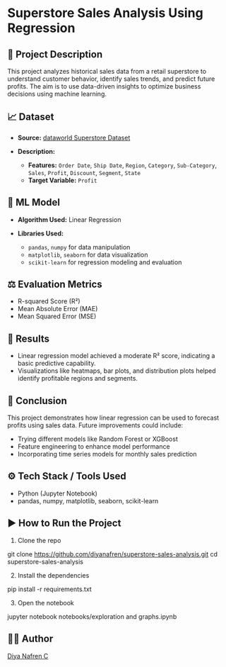 # Superstore Sales Analysis Using Regression

## 📅 Project Description

This project analyzes historical sales data from a retail superstore to understand customer behavior, identify sales trends, and predict future profits. The aim is to use data-driven insights to optimize business decisions using machine learning.

## 📈 Dataset

* **Source:** [dataworld Superstore Dataset](https://data.world/yashi-04/sample-superstoreretail-dataset)
* **Description:**

  * **Features:** `Order Date`, `Ship Date`, `Region`, `Category`, `Sub-Category`, `Sales`, `Profit`, `Discount`, `Segment`, `State`
  * **Target Variable:** `Profit`

## 🧱 ML Model

* **Algorithm Used:** Linear Regression
* **Libraries Used:**

  * `pandas`, `numpy` for data manipulation
  * `matplotlib`, `seaborn` for data visualization
  * `scikit-learn` for regression modeling and evaluation

## ⚖️ Evaluation Metrics

* R-squared Score (R²)
* Mean Absolute Error (MAE)
* Mean Squared Error (MSE)

## 🎉 Results

* Linear regression model achieved a moderate R² score, indicating a basic predictive capability.
* Visualizations like heatmaps, bar plots, and distribution plots helped identify profitable regions and segments.

## 🤝 Conclusion

This project demonstrates how linear regression can be used to forecast profits using sales data. Future improvements could include:

* Trying different models like Random Forest or XGBoost
* Feature engineering to enhance model performance
* Incorporating time series models for monthly sales prediction

## ⚙️ Tech Stack / Tools Used

* Python (Jupyter Notebook)
* pandas, numpy, matplotlib, seaborn, scikit-learn

## ▶️ How to Run the Project

1. Clone the repo

git clone https://github.com/diyanafren/superstore-sales-analysis.git
cd superstore-sales-analysis

2. Install the dependencies


pip install -r requirements.txt


3. Open the notebook


jupyter notebook notebooks/exploration and graphs.ipynb


## 👨‍💼 Author

[Diya Nafren C](https://github.com/diyanafren)

